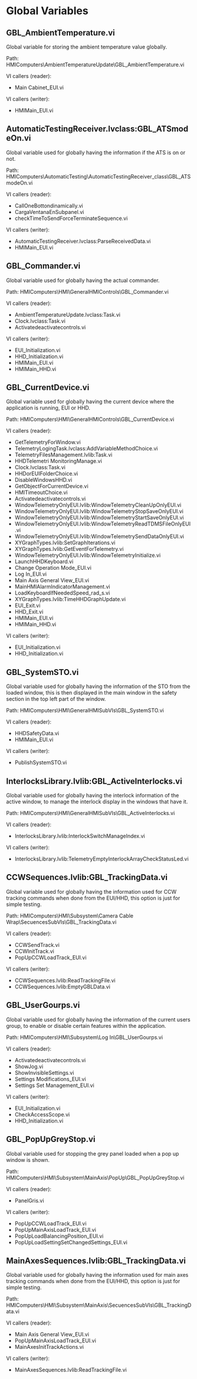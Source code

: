# Global Variables

## GBL_AmbientTemperature.vi

Global variable for storing the ambient temperature value globally.

Path: HMIComputers\\AmbientTemperatureUpdate\\GBL_AmbientTemperature.vi

VI callers (reader):

- Main Cabinet_EUI.vi

VI callers (writer):

- HMIMain_EUI.vi

## AutomaticTestingReceiver.lvclass:GBL_ATSmodeOn.vi

Global variable used for globally having the information if the ATS is on or not.

Path: HMIComputers\\AutomaticTesting\\AutomaticTestingReceiver_class\\GBL_ATSmodeOn.vi

VI callers (reader):

- CallOneBottondinamically.vi
- CargaVentanaEnSubpanel.vi
- checkTimeToSendForceTerminateSequence.vi

VI callers (writer):

- AutomaticTestingReceiver.lvclass:ParseReceivedData.vi
- HMIMain_EUI.vi

## GBL_Commander.vi

Global variable used for globally having the actual commander.

Path: HMIComputers\\HMI\\GeneralHMIControls\\GBL_Commander.vi

VI callers (reader):

- AmbientTemperatureUpdate.lvclass:Task.vi
- Clock.lvclass:Task.vi
- Activatedeactivatecontrols.vi

VI callers (writer):

- EUI_Initialization.vi
- HHD_Initialization.vi
- HMIMain_EUI.vi
- HMIMain_HHD.vi

## GBL_CurrentDevice.vi

Global variable used for globally having the current device where the application is running, EUI or HHD.

Path: HMIComputers\\HMI\\GeneralHMIControls\\GBL_CurrentDevice.vi

VI callers (reader):

- GetTelemetryForWindow.vi
- TelemetryLogingTask.lvclass:AddVariableMethodChoice.vi
- TelemetryFilesManagement.lvlib:Task.vi
- HHDTelemetri MonitoringManage.vi
- Clock.lvclass:Task.vi
- HHDorEUIFolderChoice.vi
- DisableWindowsHHD.vi
- GetObjectForCurrentDevice.vi
- HMITimeoutChoice.vi
- Activatedeactivatecontrols.vi
- WindowTelemetryOnlyEUI.lvlib:WindowTelemetryCleanUpOnlyEUI.vi
- WindowTelemetryOnlyEUI.lvlib:WindowTelemetryStopSaveOnlyEUI.vi
- WindowTelemetryOnlyEUI.lvlib:WindowTelemetryStartSaveOnlyEUI.vi
- WindowTelemetryOnlyEUI.lvlib:WindowTelemetryReadTDMSFileOnlyEUI.vi
- WindowTelemetryOnlyEUI.lvlib:WindowTelemetrySendDataOnlyEUI.vi
- XYGraphTypes.lvlib:SetGraphIterations.vi
- XYGraphTypes.lvlib:GetEventForTelemetry.vi
- WindowTelemetryOnlyEUI.lvlib:WindowTelemetryInitialize.vi
- LaunchHHDKeyboard.vi
- Change Operation Mode_EUI.vi
- Log In_EUI.vi
- Main Axis General View_EUI.vi
- MainHMIAlarmIndicatorManagement.vi
- LoadKeyboardIfNeededSpeed_rad_s.vi
- XYGraphTypes.lvlib:TimeHHDGraphUpdate.vi
- EUI_Exit.vi
- HHD_Exit.vi
- HMIMain_EUI.vi
- HMIMain_HHD.vi

VI callers (writer):

- EUI_Initialization.vi
- HHD_Initialization.vi

## GBL_SystemSTO.vi

Global variable used for globally having the information of the STO from the loaded window, this is then displayed in the main window in the safety section in the top left part of the window.

Path: HMIComputers\\HMI\\GeneralHMISubVIs\\GBL_SystemSTO.vi

VI callers (reader):

- HHDSafetyData.vi
- HMIMain_EUI.vi

VI callers (writer):

- PublishSystemSTO.vi

## InterlocksLibrary.lvlib:GBL_ActiveInterlocks.vi

Global variable used for globally having the interlock information of the active window, to manage the interlock display in the windows that have it.

Path: HMIComputers\\HMI\\GeneralHMISubVIs\\GBL_ActiveInterlocks.vi

VI callers (reader):

- InterlocksLibrary.lvlib:InterlockSwitchManageIndex.vi

VI callers (writer):

- InterlocksLibrary.lvlib:TelemetryEmptyInterlockArrayCheckStatusLed.vi

## CCWSequences.lvlib:GBL_TrackingData.vi

Global variable used for globally having the information used for CCW tracking commands when done from the EUI/HHD, this option is just for simple testing.

Path: HMIComputers\\HMI\\Subsystem\\Camera Cable Wrap\\SecuencesSubVIs\\GBL_TrackingData.vi

VI callers (reader):

- CCWSendTrack.vi
- CCWInitTrack.vi
- PopUpCCWLoadTrack_EUI.vi

VI callers (writer):

- CCWSequences.lvlib:ReadTrackingFile.vi
- CCWSequences.lvlib:EmptyGBLData.vi

## GBL_UserGourps.vi

Global variable used for globally having the information of the current users group, to enable or disable certain features within the application.

Path: HMIComputers\\HMI\\Subsystem\\Log In\\GBL_UserGourps.vi

VI callers (reader):

- Activatedeactivatecontrols.vi
- ShowJog.vi
- ShowInvisibleSettings.vi
- Settings Modifications_EUI.vi
- Settings Set Management_EUI.vi

VI callers (writer):

- EUI_Initialization.vi
- CheckAccessScope.vi
- HHD_Initialization.vi

## GBL_PopUpGreyStop.vi

Global variable used for stopping the grey panel loaded when a pop up window is shown.

Path: HMIComputers\\HMI\\Subsystem\\MainAxis\\PopUp\\GBL_PopUpGreyStop.vi

VI callers (reader):

- PanelGris.vi

VI callers (writer):

- PopUpCCWLoadTrack_EUI.vi
- PopUpMainAxisLoadTrack_EUI.vi
- PopUpLoadBalancingPosition_EUI.vi
- PopUpLoadSettingSetChangedSettings_EUI.vi

## MainAxesSequences.lvlib:GBL_TrackingData.vi

Global variable used for globally having the information used for main axes tracking commands when done from the EUI/HHD, this option is just for simple testing.

Path: HMIComputers\\HMI\\Subsystem\\MainAxis\\SecuencesSubVIs\\GBL_TrackingData.vi

VI callers (reader):

- Main Axis General View_EUI.vi
- PopUpMainAxisLoadTrack_EUI.vi
- MainAxesInitTrackActions.vi

VI callers (writer):

- MainAxesSequences.lvlib:ReadTrackingFile.vi
